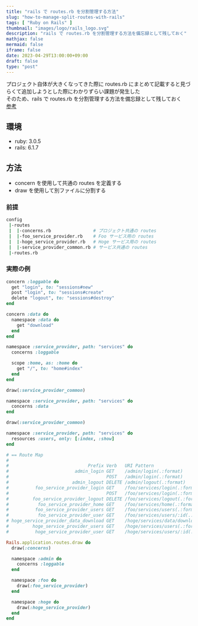 ```yaml
---
title: "rails で routes.rb を分割管理する方法"
slug: "how-to-manage-split-routes-with-rails"
tags: [ "Ruby on Rails" ]
thumbnail: "images/logo/rails_logo.svg"
description: "rails で routes.rb を分割管理する方法を備忘録として残しておく"
mathjax: false
mermaid: false
iframe: false
date: 2023-04-29T13:00:00+09:00
draft: false
type: "post"
---
```


プロジェクト自体が大きくなってきた際に routes.rb にまとめて記載すると見づらくて追加しようとした際にわかりずらい課題が発生した  
そのため、rails で routes.rb を分割管理する方法を備忘録として残しておく  
[参考](https://edgeguides.rubyonrails.org/routing.html)

## 環境

* ruby: 3.0.5
* rails: 6.1.7

## 方法

* concern を使用して共通の routes を定義する
* draw を使用して別ファイルに分割する

### 前提

```sh
config
 |-routes
 |  |-concerns.rb                # プロジェクト共通の routes
 |  |-foo_service_provider.rb    # Foo サービス用の routes
 |  |-hoge_service_provider.rb   # Hoge サービス用の routes
 |  |-service_provider_common.rb # サービス共通の routes
 |-routes.rb
```

### 実際の例

```.rb:config/routes/concerns.rb
concern :loggable do
  get "login", to: "sessions#new"
  post "login", to: "sessions#create"
  delete "logout", to: "sessions#destroy"
end

concern :data do
  namespace :data do
    get "download"
  end
end
```

```.rb:config/routes/foo_service_provider.rb
namespace :service_provider, path: "services" do
  concerns :loggable

  scope :home, as: :home do
    get "/", to: "home#index"
  end
end

draw(:service_provider_common)
```

```.rb:config/routes/hoge_service_provider.rb
namespace :service_provider, path: "services" do
  concerns :data
end

draw(:service_provider_common)
```

```.rb:config/routes/service_provider_common.rb
namespace :service_provider, path: "services" do
  resources :users, only: [:index, :show]
end
```

```.rb:config/routes.rb
# == Route Map
#
#                              Prefix Verb   URI Pattern                            Controller#Action
#                         admin_login GET    /admin/login(.:format)                 admin/sessions#new
#                                     POST   /admin/login(.:format)                 admin/sessions#create
#                        admin_logout DELETE /admin/logout(.:format)                admin/sessions#destroy
#          foo_service_provider_login GET    /foo/services/login(.:format)          foo/service_provider/sessions#new
#                                     POST   /foo/services/login(.:format)          foo/service_provider/sessions#create
#         foo_service_provider_logout DELETE /foo/services/logout(.:format)         foo/service_provider/sessions#destroy
#           foo_service_provider_home GET    /foo/services/home(.:format)           foo/service_provider/home#index
#          foo_service_provider_users GET    /foo/services/users(.:format)          foo/service_provider/users#index
#           foo_service_provider_user GET    /foo/services/users/:id(.:format)      foo/service_provider/users#show
# hoge_service_provider_data_download GET    /hoge/services/data/download(.:format) hoge/service_provider/data#download
#         hoge_service_provider_users GET    /hoge/services/users(.:format)         hoge/service_provider/users#index
#          hoge_service_provider_user GET    /hoge/services/users/:id(.:format)     hoge/service_provider/users#show

Rails.application.routes.draw do
  draw(:concerns)

  namespace :admin do
    concerns :loggable
  end

  namespace :foo do
    draw(:foo_service_provider)
  end

  namespace :hoge do
    draw(:hoge_service_provider)
  end
end
```
